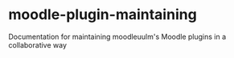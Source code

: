 # moodle-plugin-maintaining
Documentation for maintaining moodleuulm's Moodle plugins in a collaborative way
